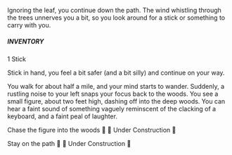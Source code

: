 Ignoring the leaf, you continue down the path. The wind whistling through the trees unnerves you a bit, so you look around for a stick or something to carry with you. 

##### INVENTORY
1 Stick

Stick in hand, you feel a bit safer (and a bit silly) and continue on your way. 

You walk for about half a mile, and your mind starts to wander. Suddenly, a rustling noise to your left snaps your focus back to the woods. You see a small figure, about two feet high, dashing off into the deep woods. You can hear a faint sound of something vaguely reminscent of the clacking of a keyboard, and a faint peal of laughter. 

Chase the figure into the woods 🌲 🚧 Under Construction 🚧
 
Stay on the path 🚶 🚧 Under Construction 🚧
